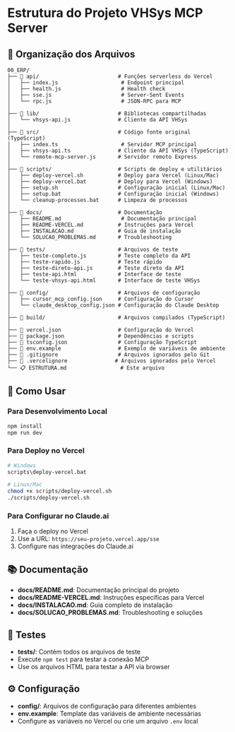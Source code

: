 # Estrutura do Projeto VHSys MCP Server

## 📁 Organização dos Arquivos

```
00_ERP/
├── 📁 api/                         # Funções serverless do Vercel
│   ├── index.js                    # Endpoint principal
│   ├── health.js                   # Health check
│   ├── sse.js                      # Server-Sent Events
│   └── rpc.js                      # JSON-RPC para MCP
│
├── 📁 lib/                         # Bibliotecas compartilhadas
│   └── vhsys-api.js               # Cliente da API VHSys
│
├── 📁 src/                         # Código fonte original (TypeScript)
│   ├── index.ts                    # Servidor MCP principal
│   ├── vhsys-api.ts               # Cliente da API VHSys (TypeScript)
│   └── remote-mcp-server.js       # Servidor remoto Express
│
├── 📁 scripts/                     # Scripts de deploy e utilitários
│   ├── deploy-vercel.sh           # Deploy para Vercel (Linux/Mac)
│   ├── deploy-vercel.bat          # Deploy para Vercel (Windows)
│   ├── setup.sh                   # Configuração inicial (Linux/Mac)
│   ├── setup.bat                  # Configuração inicial (Windows)
│   └── cleanup-processes.bat      # Limpeza de processos
│
├── 📁 docs/                        # Documentação
│   ├── README.md                   # Documentação principal
│   ├── README-VERCEL.md           # Instruções para Vercel
│   ├── INSTALACAO.md              # Guia de instalação
│   └── SOLUCAO_PROBLEMAS.md       # Troubleshooting
│
├── 📁 tests/                       # Arquivos de teste
│   ├── teste-completo.js          # Teste completo da API
│   ├── teste-rapido.js            # Teste rápido
│   ├── teste-direto-api.js        # Teste direto da API
│   ├── teste-api.html             # Interface de teste
│   └── teste-vhsys-api.html       # Interface de teste VHSys
│
├── 📁 config/                      # Arquivos de configuração
│   ├── cursor_mcp_config.json     # Configuração do Cursor
│   └── claude_desktop_config.json # Configuração do Claude Desktop
│
├── 📁 build/                       # Arquivos compilados (TypeScript)
│
├── 🔧 vercel.json                  # Configuração do Vercel
├── 🔧 package.json                 # Dependências e scripts
├── 🔧 tsconfig.json                # Configuração TypeScript
├── 🔧 env.example                  # Exemplo de variáveis de ambiente
├── 🔧 .gitignore                   # Arquivos ignorados pelo Git
├── 🔧 .vercelignore               # Arquivos ignorados pelo Vercel
└── 📋 ESTRUTURA.md                 # Este arquivo
```

## 🚀 Como Usar

### Para Desenvolvimento Local
```bash
npm install
npm run dev
```

### Para Deploy no Vercel
```bash
# Windows
scripts\deploy-vercel.bat

# Linux/Mac
chmod +x scripts/deploy-vercel.sh
./scripts/deploy-vercel.sh
```

### Para Configurar no Claude.ai
1. Faça o deploy no Vercel
2. Use a URL: `https://seu-projeto.vercel.app/sse`
3. Configure nas integrações do Claude.ai

## 📚 Documentação

- **docs/README.md**: Documentação principal do projeto
- **docs/README-VERCEL.md**: Instruções específicas para Vercel
- **docs/INSTALACAO.md**: Guia completo de instalação
- **docs/SOLUCAO_PROBLEMAS.md**: Troubleshooting e soluções

## 🧪 Testes

- **tests/**: Contém todos os arquivos de teste
- Execute `npm test` para testar a conexão MCP
- Use os arquivos HTML para testar a API via browser

## ⚙️ Configuração

- **config/**: Arquivos de configuração para diferentes ambientes
- **env.example**: Template das variáveis de ambiente necessárias
- Configure as variáveis no Vercel ou crie um arquivo `.env` local 